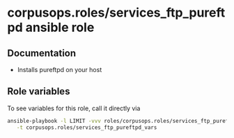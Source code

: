 # corpusops.roles/services_ftp_pureftpd ansible role
## Documentation

- Installs pureftpd on your host

## Role variables
To see variables for this role, call it directly via
```bash
ansible-playbook -l LIMIT -vvv roles/corpusops.roles/services_ftp_pureftpd/role.yml \
   -t corpusops.roles/services_ftp_pureftpd_vars
```
